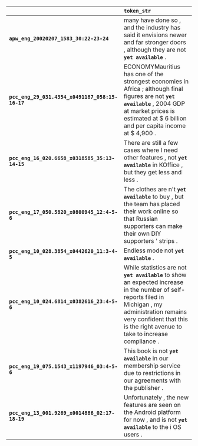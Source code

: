 |                                                 | `token_str`                                                                                                                                                                                                                           |
|:------------------------------------------------|:--------------------------------------------------------------------------------------------------------------------------------------------------------------------------------------------------------------------------------------|
| **`apw_eng_20020207_1583_30:22-23-24`**         | many have done so , and the industry has said it envisions newer and far stronger doors , although they are not __``yet available``__ .                                                                                               |
| **`pcc_eng_29_031.4354_x0491187_058:15-16-17`** | ECONOMYMauritius has one of the strongest economies in Africa ; although final figures are not __``yet available``__ , 2004 GDP at market prices is estimated at $ 6 billion and per capita income at $ 4,900 .                       |
| **`pcc_eng_16_020.6658_x0318585_35:13-14-15`**  | There are still a few cases where I need other features , not __``yet available``__ in KOffice , but they get less and less .                                                                                                         |
| **`pcc_eng_17_050.5820_x0800945_12:4-5-6`**     | The clothes are n't __``yet available``__ to buy , but the team has placed their work online so that Russian supporters can make their own DIY supporters ' strips .                                                                  |
| **`pcc_eng_10_028.3854_x0442620_11:3-4-5`**     | Endless mode not __``yet available``__ .                                                                                                                                                                                              |
| **`pcc_eng_10_024.6814_x0382616_23:4-5-6`**     | While statistics are not __``yet available``__ to show an expected increase in the number of self-reports filed in Michigan , my administration remains very confident that this is the right avenue to take to increase compliance . |
| **`pcc_eng_19_075.1543_x1197946_03:4-5-6`**     | This book is not __``yet available``__ in our membership service due to restrictions in our agreements with the publisher .                                                                                                           |
| **`pcc_eng_13_001.9269_x0014886_02:17-18-19`**  | Unfortunately , the new features are seen on the Android platform for now , and is not __``yet available``__ to the i OS users .                                                                                                      |